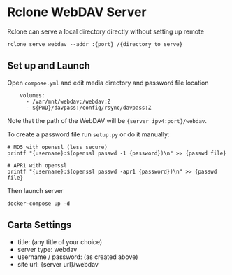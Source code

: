 # Rclone WebDAV Server

Rclone can serve a local directory directly without setting up remote
```
rclone serve webdav --addr :{port} /{directory to serve}
```

## Set up and Launch

Open `compose.yml` and edit media directory and password file location
```
    volumes:
      - /var/mnt/webdav:/webdav:Z
      - ${PWD}/davpass:/config/rsync/davpass:Z
```

Note that the path of the WebDAV will be `{server ipv4:port}/webdav`.

To create a password file run `setup.py` or do it manually:
```
# MD5 with openssl (less secure)
printf "{username}:$(openssl passwd -1 {password})\n" >> {passwd file}

# APR1 with openssl
printf "{username}:$(openssl passwd -apr1 {password})\n" >> {passwd file}
```

Then launch server
```
docker-compose up -d
```

## Carta Settings


* title: (any title of your choice)
* server type: webdav
* username / password: (as created above)
* site url: {server url}/webdav
